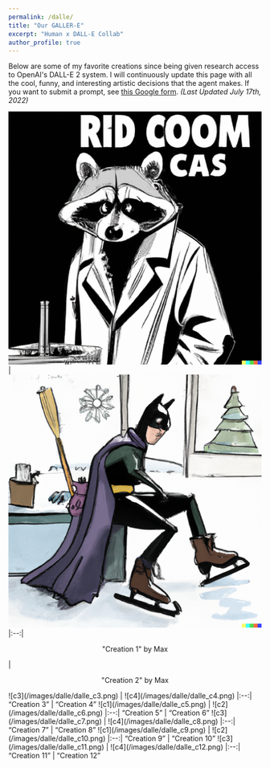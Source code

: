 ```yaml
---
permalink: /dalle/
title: "Our GALLER-E"
excerpt: "Human x DALL-E Collab"
author_profile: true
---
```


Below are some of my favorite creations since being given research access to OpenAI's DALL-E 2 system. I will continuously update this page with all the cool, funny, and interesting artistic decisions that the agent makes. If you want to submit a prompt, see [this Google form](https://forms.gle/2XEHsJ1hhEdRF1zT7). *(Last Updated July 17th, 2022)*


![c1](/images/dalle/dalle_c1.png) | ![c2](/images/dalle/dalle_c2.png)
|:--:|
<p align="center">"Creation 1" by Max</p> | <p align="center">"Creation 2" by Max</p>
![c3](/images/dalle/dalle_c3.png) | ![c4](/images/dalle/dalle_c4.png)
|:--:|
<q>Creation 3</q> | <q>Creation 4</q>
![c1](/images/dalle/dalle_c5.png) | ![c2](/images/dalle/dalle_c6.png)
|:--:|
<q>Creation 5</q> | <q>Creation 6</q>
![c3](/images/dalle/dalle_c7.png) | ![c4](/images/dalle/dalle_c8.png)
|:--:|
<q>Creation 7</q> | <q>Creation 8</q>
![c1](/images/dalle/dalle_c9.png) | ![c2](/images/dalle/dalle_c10.png)
|:--:|
<q>Creation 9</q> | <q>Creation 10</q>
![c3](/images/dalle/dalle_c11.png) | ![c4](/images/dalle/dalle_c12.png)
|:--:|
<q>Creation 11</q> | <q>Creation 12</q>
